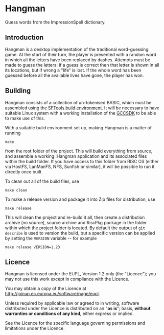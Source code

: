 Hangman
=======

Guess words from the ImpressionSpell dictionary.


Introduction
------------

Hangman is a desktop implementation of the traditional word-guessing game. At the start of their turn, the player is presented with a random word in which all the letters have been replaced by dashes. Attempts must be made to guess the letters: if a guess is correct then that letter is shown in all its locations, but if wrong a "life" is lost. If the whole word has been guessed before all the available lives have gone, the player has won.


Building
--------

Hangman consists of a collection of un-tokenised BASIC, which must be assembled using the [SFTools build environment](https://github.com/steve-fryatt). It will be necessary to have suitable Linux system with a working installation of the [GCCSDK](http://www.riscos.info/index.php/GCCSDK) to be able to make use of this.

With a suitable build environment set up, making Hangman is a matter of running

	make

from the root folder of the project. This will build everything from source, and assemble a working !Hangman application and its associated files within the build folder. If you have access to this folder from RISC OS (either via HostFS, LanManFS, NFS, Sunfish or similar), it will be possible to run it directly once built.

To clean out all of the build files, use

	make clean

To make a release version and package it into Zip files for distribution, use

	make release

This will clean the project and re-build it all, then create a distribution archive (no source), source archive and RiscPkg package in the folder within which the project folder is located. By default the output of `git describe` is used to version the build, but a specific version can be applied by setting the `VERSION` variable -- for example

	make release VERSION=1.23


Licence
-------

Hangman is licensed under the EUPL, Version 1.2 only (the "Licence"); you may not use this work except in compliance with the Licence.

You may obtain a copy of the Licence at <http://joinup.ec.europa.eu/software/page/eupl>.

Unless required by applicable law or agreed to in writing, software distributed under the Licence is distributed on an "**as is**"; basis, **without warranties or conditions of any kind**, either express or implied.

See the Licence for the specific language governing permissions and limitations under the Licence.